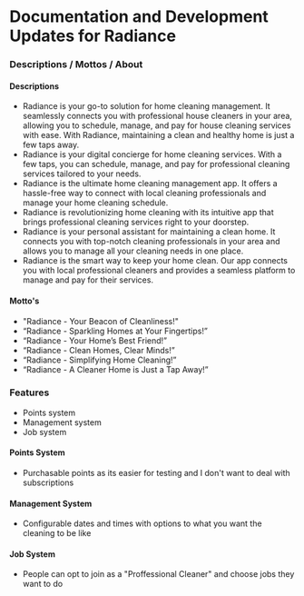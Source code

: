 # Documentation and Development Updates for Radiance

### Descriptions / Mottos / About

#### Descriptions

- Radiance is your go-to solution for home cleaning management. It seamlessly connects you with professional house cleaners in your area, allowing you to schedule, manage, and pay for house cleaning services with ease. With Radiance, maintaining a clean and healthy home is just a few taps away.
- Radiance is your digital concierge for home cleaning services. With a few taps, you can schedule, manage, and pay for professional cleaning services tailored to your needs.
- Radiance is the ultimate home cleaning management app. It offers a hassle-free way to connect with local cleaning professionals and manage your home cleaning schedule.
- Radiance is revolutionizing home cleaning with its intuitive app that brings professional cleaning services right to your doorstep.
- Radiance is your personal assistant for maintaining a clean home. It connects you with top-notch cleaning professionals in your area and allows you to manage all your cleaning needs in one place.
- Radiance is the smart way to keep your home clean. Our app connects you with local professional cleaners and provides a seamless platform to manage and pay for their services.

#### Motto's

- "Radiance - Your Beacon of Cleanliness!"
- “Radiance - Sparkling Homes at Your Fingertips!”
- “Radiance - Your Home’s Best Friend!”
- “Radiance - Clean Homes, Clear Minds!”
- “Radiance - Simplifying Home Cleaning!”
- “Radiance - A Cleaner Home is Just a Tap Away!”

### Features

- Points system
- Management system
- Job system

#### Points System

- Purchasable points as its easier for testing and I don't want to deal with subscriptions

#### Management System

- Configurable dates and times with options to what you want the cleaning to be like

#### Job System

- People can opt to join as a "Proffessional Cleaner" and choose jobs they want to do
